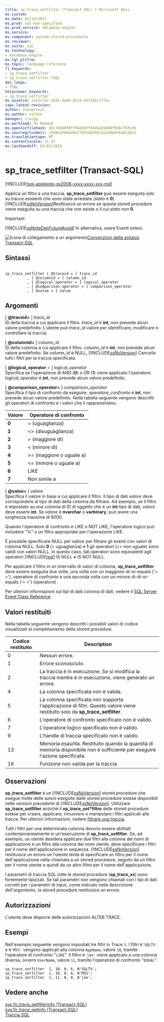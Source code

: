 ```yaml
---
title: sp_trace_setfilter (Transact-SQL) | Microsoft Docs
ms.custom: 
ms.date: 03/14/2017
ms.prod: sql-non-specified
ms.prod_service: database-engine
ms.service: 
ms.component: system-stored-procedures
ms.reviewer: 
ms.suite: sql
ms.technology:
- database-engine
ms.tgt_pltfrm: 
ms.topic: language-reference
f1_keywords:
- sp_trace_setfilter
- sp_trace_setfilter_TSQL
dev_langs:
- TSQL
helpviewer_keywords:
- sp_trace_setfilter
ms.assetid: 11e7c7ac-a581-4a64-bb15-9272d5c1f7ac
caps.latest.revision: 
author: stevestein
ms.author: sstein
manager: craigg
ms.workload: On Demand
ms.openlocfilehash: 82c7d580f8ff94e0d7fb4452d1608f93b776fe3b
ms.sourcegitcommit: c556eaf60a49af7025db35b7aa14beb76a8158c5
ms.translationtype: MT
ms.contentlocale: it-IT
ms.lasthandoff: 02/03/2018
---
```

# <a name="sptracesetfilter-transact-sql"></a>sp_trace_setfilter (Transact-SQL)
[!INCLUDE[tsql-appliesto-ss2008-xxxx-xxxx-xxx-md](../../includes/tsql-appliesto-ss2008-xxxx-xxxx-xxx-md.md)]

  Applica un filtro a una traccia. **sp_trace_setfilter** può essere eseguita solo su tracce esistenti che sono state arrestate (*stato* è **0**). [!INCLUDE[ssNoVersion](../../includes/ssnoversion-md.md)]Restituisce un errore se questa stored procedure viene eseguita su una traccia che non esiste o il cui *stato* non **0**.  
  
> [!IMPORTANT]  
>  [!INCLUDE[ssNoteDepFutureAvoid](../../includes/ssnotedepfutureavoid-md.md)] In alternativa, usare Eventi estesi.  
  
 ![Icona di collegamento a un argomento](../../database-engine/configure-windows/media/topic-link.gif "Icona di collegamento a un argomento")[Convenzioni della sintassi Transact-SQL](../../t-sql/language-elements/transact-sql-syntax-conventions-transact-sql.md)  
  
## <a name="syntax"></a>Sintassi  
  
```  
  
sp_trace_setfilter [ @traceid = ] trace_id   
          , [ @columnid = ] column_id  
          , [ @logical_operator = ] logical_operator  
          , [ @comparison_operator = ] comparison_operator  
          , [ @value = ] value  
```  
  
## <a name="arguments"></a>Argomenti  
 [ **@traceid=** ] *trace_id*  
 ID della traccia a cui applicare il filtro. *trace_id* è **int**, non prevede alcun valore predefinito. L'utente può *trace_id* valore per identificare, modificare e controllare la traccia.  
  
 [ **@columnid=** ] *column_id*  
 ID della colonna a cui applicare il filtro. *column_id* è **int**, non prevede alcun valore predefinito. Se *column_id* è NULL, [!INCLUDE[ssNoVersion](../../includes/ssnoversion-md.md)] Cancella tutti i filtri per la traccia specificata.  
  
 [ **@logical_operator** = ] *logical_operator*  
 Specifica se l'operazione di AND (**0**) o OR (**1**) viene applicato l'operatore. *logical_operator* è **int**, non prevede alcun valore predefinito.  
  
 [ **@comparison_operator=** ] *comparison_operator*  
 Specifica il tipo di confronto da eseguire. *operatore_confronto* è **int**, non prevede alcun valore predefinito. Nella tabella seguente vengono descritti gli operatori di confronto e i valori che li rappresentano.  
  
|Valore|Operatore di confronto|  
|-----------|-------------------------|  
|**0**|= (uguaglianza)|  
|**1**|<> (disuguaglianza)|  
|**2**|> (maggiore di)|  
|**3**|< (minore di)|  
|**4**|>= (maggiore o uguale a)|  
|**5**|<= (minore o uguale a)|  
|**6**|LIKE|  
|**7**|Non simile a|  
  
 [  **@value=** ] *valore*  
 Specifica il valore in base a cui applicare il filtro. Il tipo di dati *valore* deve corrispondere al tipo di dati della colonna da filtrare. Ad esempio, se il filtro è impostato su una colonna di ID di oggetto che è un **int** tipo di dati, *valore* deve essere **int**. Se *valore* è **nvarchar** o **varbinary**, può avere una lunghezza massima di 8000.  
  
 Quando l'operatore di confronto è LIKE o NOT LIKE, l'operatore logico può includere "%" o un filtro appropriato per l'operazione LIKE.  
  
 È possibile specificare NULL per *valore* per filtrare gli eventi con valori di colonna NULL. Solo **0** (= uguaglianza) e **1** gli operatori (<> non uguale) sono validi con valori NULL. In questo caso, tali operatori sono equivalenti agli operatori [!INCLUDE[tsql](../../includes/tsql-md.md)] IS NULL e IS NOT NULL.  
  
 Per applicare il filtro in un intervallo di valori di colonna, **sp_trace_setfilter** deve essere eseguita due volte, una volta con un maggiore-di-or-equals ('> ='), operatore di confronto e una seconda volta con un minore di-di-or-equals ('< =') (operatore) .  
  
 Per ulteriori informazioni sui tipi di dati colonna di dati, vedere il [SQL Server Event Class Reference](../../relational-databases/event-classes/sql-server-event-class-reference.md).  
  
## <a name="return-code-values"></a>Valori restituiti  
 Nella tabella seguente vengono descritti i possibili valori di codice visualizzati al completamento della stored procedure.  
  
|Codice restituito|Description|  
|-----------------|-----------------|  
|0|Nessun errore.|  
|1|Errore sconosciuto.|  
|2|La traccia è in esecuzione. Se si modifica la traccia mentre è in esecuzione, viene generato un errore.|  
|4|La colonna specificata non è valida.|  
|5|La colonna specificata non supporta l'applicazione di filtri. Questo valore viene restituito solo da **sp_trace_setfilter**.|  
|6|L'operatore di confronto specificato non è valido.|  
|7|L'operatore logico specificato non è valido.|  
|9|L'handle di traccia specificato non è valido.|  
|13|Memoria esaurita. Restituito quando la quantità di memoria disponibile non è sufficiente per eseguire l'azione specificata.|  
|16|Funzione non valida per la traccia.|  
  
## <a name="remarks"></a>Osservazioni  
 **sp_trace_setfilter** è un [!INCLUDE[ssNoVersion](../../includes/ssnoversion-md.md)] stored procedure che esegue molte delle azioni eseguite dalle stored procedure estese disponibili nelle versioni precedenti di [!INCLUDE[ssNoVersion](../../includes/ssnoversion-md.md)]. Utilizzare **sp_trace_setfilter** anziché il **xp_trace_set\*filtro** delle stored procedure estese per creare, applicare, rimuovere o manipolare i filtri applicati alle tracce. Per ulteriori informazioni, vedere [filtrare una traccia](../../relational-databases/sql-trace/filter-a-trace.md).  
  
 Tutti i filtri per una determinata colonna devono essere abilitati contemporaneamente in un'esecuzione di **sp_trace_setfilter**. Se, ad esempio, un utente desidera applicare due filtri alla colonna dei nomi di applicazione e un filtro alla colonna dei nomi utente, deve specificare i filtri per il nome dell'applicazione in sequenza. [!INCLUDE[ssNoVersion](../../includes/ssnoversion-md.md)] restituisce un errore se l'utente tenta di specificare un filtro per il nome dell'applicazione nella chiamata a un stored procedure, seguito da un filtro per il nome utente e quindi da un altro filtro per il nome dell'applicazione.  
  
 I parametri di traccia SQL tutte le stored procedure (**sp_trace_xx**) sono fortemente tipizzati. Se tali parametri non vengono chiamati con i tipi di dati corretti per i parametri di input, come indicato nella descrizione dell'argomento, la stored procedure restituisce un errore.  
  
## <a name="permissions"></a>Autorizzazioni  
 L'utente deve disporre delle autorizzazioni ALTER TRACE.  
  
## <a name="examples"></a>Esempi  
 Nell'esempio seguente vengono impostati tre filtri in Trace `1`. I filtri `N'SQLT%'` e `N'MS%'` vengono applicati alla colonna `AppName`, valore `10`, tramite l'operatore di confronto "`LIKE`". Il filtro `N'joe'` viene applicato a una colonna diversa, ovvero `UserName`, valore `11`, tramite l'operatore di confronto "`EQUAL`".  
  
```  
sp_trace_setfilter  1, 10, 0, 6, N'SQLT%';  
sp_trace_setfilter  1, 10, 0, 6, N'MS%';  
sp_trace_setfilter  1, 11, 0, 0, N'joe';  
```  
  
## <a name="see-also"></a>Vedere anche  
 [sys.fn_trace_getfilterinfo &#40;Transact-SQL&#41;](../../relational-databases/system-functions/sys-fn-trace-getfilterinfo-transact-sql.md)   
 [sys.fn_trace_getinfo &#40;Transact-SQL&#41;](../../relational-databases/system-functions/sys-fn-trace-getinfo-transact-sql.md)   
 [Traccia SQL](../../relational-databases/sql-trace/sql-trace.md)  
  
  
